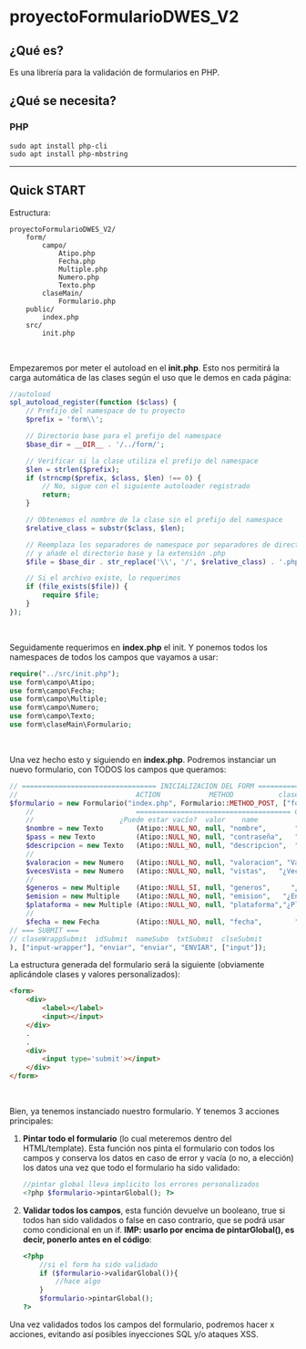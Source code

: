 # proyectoFormularioDWES_V2
## ¿Qué es?
Es una librería para la validación de formularios en PHP.
## ¿Qué se necesita?
### PHP
```
sudo apt install php-cli
sudo apt install php-mbstring
```
<hr>

## Quick START
Estructura:
```
proyectoFormularioDWES_V2/
    form/
        campo/
            Atipo.php
            Fecha.php
            Multiple.php
            Numero.php
            Texto.php
        claseMain/
            Formulario.php
    public/
        index.php
    src/
        init.php
```
<br>

Empezaremos por meter el autoload en el <b>init.php</b>. Esto nos permitirá la carga automática de las clases según el uso que le demos en cada página:
```php
//autoload
spl_autoload_register(function ($class) {
    // Prefijo del namespace de tu proyecto
    $prefix = 'form\\';

    // Directorio base para el prefijo del namespace
    $base_dir = __DIR__ . '/../form/';

    // Verificar si la clase utiliza el prefijo del namespace
    $len = strlen($prefix);
    if (strncmp($prefix, $class, $len) !== 0) {
        // No, sigue con el siguiente autoloader registrado
        return;
    }

    // Obtenemos el nombre de la clase sin el prefijo del namespace
    $relative_class = substr($class, $len);

    // Reemplaza los separadores de namespace por separadores de directorios en el nombre de la clase,
    // y añade el directorio base y la extensión .php
    $file = $base_dir . str_replace('\\', '/', $relative_class) . '.php';

    // Si el archivo existe, lo requerimos
    if (file_exists($file)) {
        require $file;
    }
});
```
<br>

Seguidamente requerimos en <b>index.php</b> el init. Y ponemos todos los namespaces de todos los campos que vayamos a usar:
```php
require("../src/init.php");
use form\campo\Atipo;
use form\campo\Fecha;
use form\campo\Multiple;
use form\campo\Numero;
use form\campo\Texto;
use form\claseMain\Formulario;
```
<br>

Una vez hecho esto y siguiendo en <b>index.php</b>. Podremos instanciar un nuevo formulario, con TODOS los campos que queramos:
```php
// ================================= INICIALIZACIÓN DEL FORM =================================
//                             ACTION            METHOD           clases-css-form   ¿Vaciar al validar?   CAMPOS
$formulario = new Formulario("index.php", Formulario::METHOD_POST, ["formulario"], Formulario::VACIAR_NO, array(
    //                         ====================================== COMÚN ======================================  //  ======================== ESPECÍFICO ========================
    //                     ¿Puede estar vacío?  valor    name            label      clases-css-wrapper  clases-css-input      tipoCampo       placeholder         regex
    $nombre = new Texto        (Atipo::NULL_NO, null, "nombre",       "Nombre",    ["input-wrapper"],  ["input"],         Texto::TYPE_TEXT, "Tu nombre...",  Texto::DEFAULT_PATTERN_25),
    $pass = new Texto          (Atipo::NULL_NO, null, "contraseña",   "Password",  ["input-wrapper"],  ["input"],         Texto::TYPE_PSWD, "Tu contra...",  Texto::DEFAULT_PATTERN_25),
    $descripcion = new Texto   (Atipo::NULL_NO, null, "descripcion",  "Descrip",   ["input-wrapper"],  ["input"],         Texto::TYPE_TAREA,"La desc...",    Texto::DEFAULT_PATTERN_500),
    //                                                                                                                        tipoCampo            min                     max
    $valoracion = new Numero   (Atipo::NULL_NO, null, "valoracion", "Valoracion",  ["input-wrapper"],  ["input"],         Numero::TYPE_RANGE, Numero::MIN_DEFAULT_0, Numero::MAX_10),
    $vecesVista = new Numero   (Atipo::NULL_NO, null, "vistas",   "¿Veces vista?", ["input-wrapper"],  ["input"],         Numero::TYPE_NUMBER, Numero::MIN_DEFAULT_0, Numero::MAX_10),
    //                                                                                                                  clase-wrapper(chboxes)     tipoCampo                     array (checkboxes, radios, selects)                                               
    $generos = new Multiple    (Atipo::NULL_SI, null, "generos",     "¿Géneros?",  ["input-wrapper"],  [""],              ["input-multiple"], Multiple::TYPE_CHECKBOX, ["Comedia", "Terror", "Misterio", "Suspense", "Acción", "Otros"]),
    $emision = new Multiple    (Atipo::NULL_NO, null, "emision",   "¿En emisión?", ["input-wrapper"],  [""],              ["input-multiple"], Multiple::TYPE_RADIO,    ["Sí", "No"]),
    $plataforma = new Multiple (Atipo::NULL_NO, null, "plataforma","¿Plataforma?", ["input-wrapper"],  [""],              ["input-multiple"], Multiple::TYPE_SELECT,   ["Netflix","HBO","Piratilla","Otros"]),
    //                                                                                                                       f_ini             f_fin
    $fecha = new Fecha         (Atipo::NULL_NO, null, "fecha",        "Fecha",     ["input-wrapper"],  ["input"],         Fecha::NOW, Fecha::PLUS_ONE_WEEK)
// === SUBMIT ===
// claseWrappSubmit  idSubmit  nameSubm  txtSubmit  clseSubmit
), ["input-wrapper"], "enviar", "enviar", "ENVIAR", ["input"]);
```
La estructura generada del formulario será la siguiente (obviamente aplicándole clases y valores personalizados):
```html
<form>
    <div>
        <label></label>
        <input></input>
    </div>
    .
    .
    <div>
        <input type='submit'></input>
    </div>
</form>
```
<br>

Bien, ya tenemos instanciado nuestro formulario. Y tenemos 3 acciones principales:
1. <b>Pintar todo el formulario</b> (lo cual meteremos dentro del HTML/template). Esta función nos pinta el formulario con todos los campos y conserva los datos en caso de error y vacía (o no, a elección) los datos una vez que todo el formulario ha sido validado:
    ```php
    //pintar global lleva implicito los errores personalizados
    <?php $formulario->pintarGlobal(); ?>
    ```
2. <b>Validar todos los campos</b>, esta función devuelve un booleano, true si todos han sido validados o false en caso contrario, que se podrá usar como condicional en un if. <b>IMP: usarlo por encima de pintarGlobal(), es decir, ponerlo antes en el código</b>:
    ```php
    <?php
        //si el form ha sido validado
        if ($formulario->validarGlobal()){
            //hace algo
        }
        $formulario->pintarGlobal();
    ?>
    ```

Una vez validados todos los campos del formulario, podremos hacer x acciones, evitando así posibles inyecciones SQL y/o ataques XSS.
